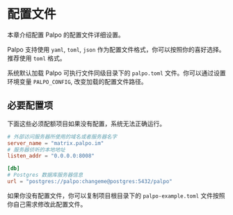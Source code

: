 # 配置文件

本章介绍配置 Palpo 的配置文件详细设置。

Palpo 支持使用 `yaml`, `toml`, `json` 作为配置文件格式，你可以按照你的喜好选择。推荐使用 `toml` 格式。

系统默认加载 Palpo 可执行文件同级目录下的 `palpo.toml` 文件。你可以通过设置环境变量 `PALPO_CONFIG`, 改变加载的配置文件路径。

## 必要配置项

下面这些必须配额项目如果没有配置，系统无法正确运行。

```toml
# 外部访问服务器所使用的域名或者服务器名字
server_name = "matrix.palpo.im"
# 服务器侦听的本地地址
listen_addr = "0.0.0.0:8008"

[db]
# Postgres 数据库服务器信息
url = "postgres://palpo:changeme@postgres:5432/palpo"
```

如果你没有配置文件，你可以复制项目根目录下的 `palpo-example.toml` 文件按照你自己需求修改此配置文件。